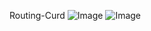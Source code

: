 Routing-Curd
![Image](https://github.com/user-attachments/assets/99b7b09a-bf83-46f3-ab38-291496c3ab39)
![Image](https://github.com/user-attachments/assets/af40a989-acca-4b47-92f6-669980a54125)
